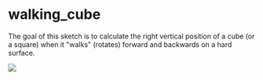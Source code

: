 # walking_cube

The goal of this sketch is to calculate the right vertical position 
of a cube (or a square) when it "walks" (rotates) forward and backwards
on a hard surface.

![](https://raw.githubusercontent.com/hamoid/Fun-Programming/master/processing/ideas/2012/04/walking_cube/thumb.jpg)

